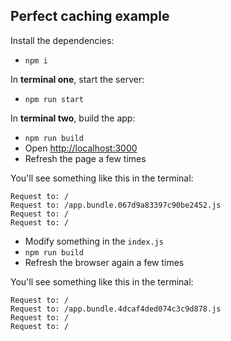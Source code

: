 ## Perfect caching example

Install the dependencies:

* ```npm i```

In **terminal one**, start the server:

* ```npm run start```

In **terminal two**, build the app:

* ```npm run build```
* Open [http://localhost:3000](http://localhost:3000)
* Refresh the page a few times

You'll see something like this in the terminal:

```
Request to: /
Request to: /app.bundle.067d9a83397c90be2452.js
Request to: /
Request to: /
```

* Modify something in the ```index.js```
* ```npm run build```
* Refresh the browser again a few times

You'll see something like this in the terminal:

```
Request to: /
Request to: /app.bundle.4dcaf4ded074c3c9d878.js
Request to: /
Request to: /
```
